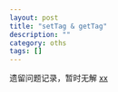 ```yaml
---
layout: post 
title: "setTag & getTag"
description: ""
category: oths
tags: []
---
```


遗留问题记录，暂时无解
[xx](http://stackoverflow.com/questions/25528000/gettag-return-not-identical-with-settag-in-expandablelistview)